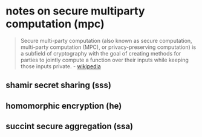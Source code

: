 # notes on secure multiparty computation (mpc)

> Secure multi-party computation (also known as secure computation, multi-party computation (MPC), or privacy-preserving computation) is a subfield of cryptography with the goal of creating methods for parties to jointly compute a function over their inputs while keeping those inputs private. - [wikipedia](https://en.wikipedia.org/wiki/Secure_multi-party_computation)

## shamir secret sharing (sss)

## homomorphic encryption (he)

## succint secure aggregation (ssa)
